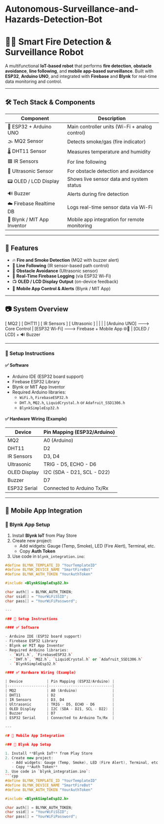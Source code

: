 # Autonomous-Surveillance-and-Hazards-Detection-Bot
# 🤖🔥 Smart Fire Detection & Surveillance Robot

A multifunctional **IoT-based robot** that performs **fire detection**, **obstacle avoidance**, **line following**, and **mobile app-based surveillance**. Built with **ESP32**, **Arduino UNO**, and integrated with **Firebase** and **Blynk** for real-time data monitoring and control.

---

## 🛠️ Tech Stack & Components

| Component         | Description                                     |
|------------------|-------------------------------------------------|
| 🔌 ESP32 + Arduino UNO | Main controller units (Wi-Fi + analog control) |
| 🌫️ MQ2 Sensor        | Detects smoke/gas (fire indicator)           |
| 🌡️ DHT11 Sensor      | Measures temperature and humidity            |
| 🟪 IR Sensors        | For line following                          |
| 📏 Ultrasonic Sensor | For obstacle detection and avoidance         |
| 📟 OLED / LCD Display| Shows live sensor data and system status     |
| 🔊 Buzzer            | Alerts during fire detection                 |
| ☁️ Firebase Realtime DB | Logs real-time sensor data via Wi-Fi       |
| 📱 Blynk / MIT App Inventor | Mobile app integration for remote monitoring |

---

## 🧠 Features

- 🔥 **Fire and Smoke Detection** (MQ2 with buzzer alert)
- 🤖 **Line Following** (IR sensor-based path control)
- 🚧 **Obstacle Avoidance** (Ultrasonic sensor)
- 📡 **Real-Time Firebase Logging** (via ESP32 Wi-Fi)
- 📺 **OLED / LCD Display Output** (on-device feedback)
- 📲 **Mobile App Control & Alerts** (Blynk / MIT App)

---

## 📷 System Overview

[ MQ2 ] [ DHT11 ] [ IR Sensors ] [ Ultrasonic ]
| | | |
[Arduino UNO] ---> Core Control
|
[ESP32 Wi-Fi] ---> Firebase + Mobile App 🌐📱
|
[OLED / LCD] + 🔊 Buzzer


---

### 🔧 Setup Instructions

#### ✅ Software

- Arduino IDE (ESP32 board support)
- Firebase ESP32 Library
- Blynk or MIT App Inventor
- Required Arduino libraries:
  - `WiFi.h`, `FirebaseESP32.h`
  - `DHT.h`, `MQ2.h`, `LiquidCrystal.h` or `Adafruit_SSD1306.h`
  - `BlynkSimpleEsp32.h`

#### ✅ Hardware Wiring (Example)

| Device           | Pin Mapping (ESP32/Arduino) |
|------------------|-----------------------------|
| MQ2              | A0 (Arduino)                |
| DHT11            | D2                          |
| IR Sensors       | D3, D4                      |
| Ultrasonic       | TRIG - D5, ECHO - D6        |
| OLED Display     | I2C (SDA - D21, SCL - D22)  |
| Buzzer           | D7                          |
| ESP32 Serial     | Connected to Arduino Tx/Rx  |

---

## 📲 Mobile App Integration

### 🔹 Blynk App Setup

1. Install **Blynk IoT** from Play Store
2. Create new project:
   - Add widgets: Gauge (Temp, Smoke), LED (Fire Alert), Terminal, etc.
   - Copy **Auth Token**
3. Use code in `blynk_integration.ino`:
```cpp
#define BLYNK_TEMPLATE_ID "YourTemplateID"
#define BLYNK_DEVICE_NAME "SmartFireBot"
#define BLYNK_AUTH_TOKEN "YourAuthToken"

#include <BlynkSimpleEsp32.h>

char auth[] = BLYNK_AUTH_TOKEN;
char ssid[] = "YourWiFiSSID";
char pass[] = "YourWiFiPassword";

---

### 🔧 Setup Instructions

#### ✅ Software

- Arduino IDE (ESP32 board support)
- Firebase ESP32 Library
- Blynk or MIT App Inventor
- Required Arduino libraries:
  - `WiFi.h`, `FirebaseESP32.h`
  - `DHT.h`, `MQ2.h`, `LiquidCrystal.h` or `Adafruit_SSD1306.h`
  - `BlynkSimpleEsp32.h`

#### ✅ Hardware Wiring (Example)

| Device           | Pin Mapping (ESP32/Arduino) |
|------------------|-----------------------------|
| MQ2              | A0 (Arduino)                |
| DHT11            | D2                          |
| IR Sensors       | D3, D4                      |
| Ultrasonic       | TRIG - D5, ECHO - D6        |
| OLED Display     | I2C (SDA - D21, SCL - D22)  |
| Buzzer           | D7                          |
| ESP32 Serial     | Connected to Arduino Tx/Rx  |

---

## 📲 Mobile App Integration

### 🔹 Blynk App Setup

1. Install **Blynk IoT** from Play Store
2. Create new project:
   - Add widgets: Gauge (Temp, Smoke), LED (Fire Alert), Terminal, etc.
   - Copy **Auth Token**
3. Use code in `blynk_integration.ino`:
```cpp
#define BLYNK_TEMPLATE_ID "YourTemplateID"
#define BLYNK_DEVICE_NAME "SmartFireBot"
#define BLYNK_AUTH_TOKEN "YourAuthToken"

#include <BlynkSimpleEsp32.h>

char auth[] = BLYNK_AUTH_TOKEN;
char ssid[] = "YourWiFiSSID";
char pass[] = "YourWiFiPassword";
